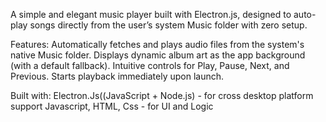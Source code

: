 A simple and elegant music player built with Electron.js, designed to auto-play songs directly from the user’s system Music folder with zero setup.

Features:
Automatically fetches and plays audio files from the system's native Music folder.
Displays dynamic album art as the app background (with a default fallback).
Intuitive controls for Play, Pause, Next, and Previous.
Starts playback immediately upon launch.

Built with: 
Electron.Js((JavaScript + Node.js) - for cross desktop platform support 
Javascript, HTML, Css - for UI and Logic
